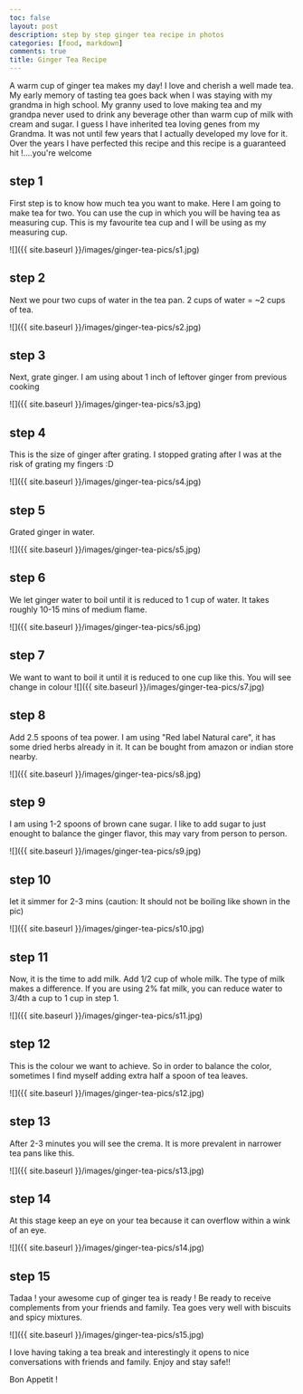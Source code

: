 ```yaml
---
toc: false
layout: post
description: step by step ginger tea recipe in photos
categories: [food, markdown]
comments: true
title: Ginger Tea Recipe 
---
```

A warm cup of ginger tea makes my day! I love and cherish a well made tea.  My early memory of tasting tea goes back when I was staying 
with my grandma in high school. My granny used to love making tea and my grandpa never used to drink any beverage other than warm cup 
of milk with cream and sugar. I guess I have inherited tea loving genes from my Grandma. It was not until few years that I actually 
developed my love for it. Over the years I have perfected this recipe and this recipe is a guaranteed hit !....you're welcome 

## step 1

First step is to know how much tea you want to make. Here I am going to make tea for two. You can use the cup in which you will be having tea as measuring cup. This is my favourite tea cup and I will be using as my measuring cup.

![]({{ site.baseurl }}/images/ginger-tea-pics/s1.jpg)


## step 2

Next we pour two cups of water in the tea pan. 2 cups of water = ~2 cups of tea. 

![]({{ site.baseurl }}/images/ginger-tea-pics/s2.jpg)

## step 3

Next, grate ginger. I am using about 1 inch of leftover ginger from previous cooking

![]({{ site.baseurl }}/images/ginger-tea-pics/s3.jpg)

## step 4

This is the size of ginger after grating. I stopped grating after I was at the risk of grating my fingers :D

![]({{ site.baseurl }}/images/ginger-tea-pics/s4.jpg)

## step 5

Grated ginger in water.

![]({{ site.baseurl }}/images/ginger-tea-pics/s5.jpg)

## step 6

We let ginger water to boil until it is reduced to 1 cup of water. It takes roughly 10-15 mins of medium flame.

![]({{ site.baseurl }}/images/ginger-tea-pics/s6.jpg)

## step 7

We want to want to boil it until it is reduced to one cup like this. You will see change in colour
![]({{ site.baseurl }}/images/ginger-tea-pics/s7.jpg)

## step 8

Add 2.5 spoons of tea power. I am using "Red label Natural care", it has some dried herbs already in it. It can be bought from amazon or indian store nearby.

![]({{ site.baseurl }}/images/ginger-tea-pics/s8.jpg)

## step 9

I am using 1-2 spoons of brown cane sugar. I like to add sugar to just enought to balance the ginger flavor, this may vary from person to person.

![]({{ site.baseurl }}/images/ginger-tea-pics/s9.jpg)

## step 10

let it simmer for 2-3 mins (caution: It should not be boiling like shown in the pic)

![]({{ site.baseurl }}/images/ginger-tea-pics/s10.jpg)

## step 11

Now, it is the  time to add milk. Add 1/2 cup of whole milk. The type of milk makes a difference. If you are using 2% fat milk, you can reduce water to 3/4th a cup to 1 cup in step 1.

![]({{ site.baseurl }}/images/ginger-tea-pics/s11.jpg)

## step 12

This is the colour we want to achieve. So in order to balance the color, sometimes I find myself adding extra half a spoon of tea leaves.

![]({{ site.baseurl }}/images/ginger-tea-pics/s12.jpg)

## step 13

After 2-3 minutes you will see the crema. It is more prevalent in narrower tea pans like this.

![]({{ site.baseurl }}/images/ginger-tea-pics/s13.jpg)

## step 14

At this stage keep an eye on your tea because it can overflow within a wink of an eye.

![]({{ site.baseurl }}/images/ginger-tea-pics/s14.jpg)

## step 15

Tadaa ! your awesome cup of ginger tea is ready ! Be ready to receive complements from your friends and family. Tea goes very well with biscuits and spicy mixtures. 

![]({{ site.baseurl }}/images/ginger-tea-pics/s15.jpg)

I love having taking a tea break and interestingly it opens to nice conversations with friends and family. Enjoy and stay safe!!

Bon Appetit ! 